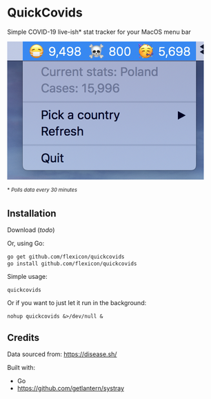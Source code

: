 # QuickCovids

Simple COVID-19 live-ish* stat tracker for your MacOS menu bar

![Totally Awesome App screenshot](docs/screenshot.png)

<sup>* *Polls data every 30 minutes*</sup>

## Installation

Download (*todo*)

Or, using Go:

```
go get github.com/flexicon/quickcovids
go install github.com/flexicon/quickcovids
```

Simple usage:

```
quickcovids
```

Or if you want to just let it run in the background:

```
nohup quickcovids &>/dev/null &
```

## Credits

Data sourced from: https://disease.sh/

Built with:

- Go
- https://github.com/getlantern/systray
